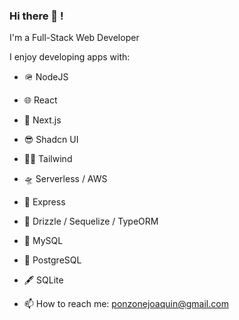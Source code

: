 ### Hi there 👋 !

I'm a Full-Stack Web Developer

I enjoy developing apps with:

-  🪖  NodeJS
-  🌐  React
-  🔼  Next.js
-  😎  Shadcn UI
-  💅🏽  Tailwind
-  🛸  Serverless / AWS
-  🚀  Express
-  🧩  Drizzle / Sequelize / TypeORM
-  🐬  MySQL
-  🐘  PostgreSQL
-  🖋️  SQLite

- 📫 How to reach me: ponzonejoaquin@gmail.com
